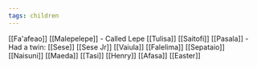 ```yaml
---
tags: children
---
```


[[Fa'afeao]]
[[Malepelepe]] - Called Lepe
[[Tulisa]]
[[Saitofi]] 
[[Pasala]] - Had a twin: [[Sese]]
[[Sese Jr]]
[[Vaiula]]
[[Falelima]]
[[Sepataio]]
[[Naisuni]]
[[Maeda]]
[[Tasi]]
[[Henry]]
[[Afasa]]
[[Easter]]

